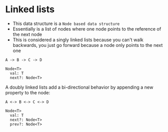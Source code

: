 # Linked lists

- This data structure is a `Node based data structure`
- Essentially is a list of nodes where one node points to the reference of the next node
- This is considered a singly linked lists because you can't walk backwards,
  you just go forward because a node only points to the next one

```
A -> B -> C -> D

Node<T>
  val: T
  next?: Node<T>
```

A doubly linked lists add a bi-directional behavior by appending a new property to the node:

```
A <-> B <-> C <-> D

Node<T>
  val: T
  next?: Node<T>
  prev?: Node<T>
```
